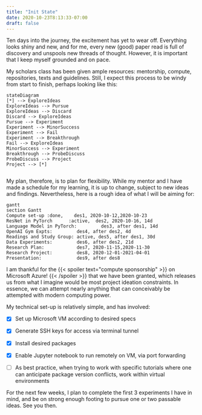```yaml
---
title: "Init State"
date: 2020-10-23T8:13:33-07:00
draft: false
---
```


Ten days into the journey, the excitement has yet to wear off. Everything looks shiny and new, and for me, every new (good) paper read is full of discovery and unspools new threads of thought. However, it is important that I keep myself grounded and on pace.

My scholars class has been given ample resources: mentorship, compute, repositories, texts and guidelines. Still, I expect this process to be windy from start to finish, perhaps looking like this:


```mermaid
stateDiagram
[*] --> ExploreIdeas
ExploreIdeas --> Pursue
ExploreIdeas --> Discard
Discard --> ExploreIdeas
Pursue --> Experiment
Experiment --> MinorSuccess
Experiment --> Fail
Experiment --> Breakthrough
Fail --> ExploreIdeas
MinorSuccess --> Experiment
Breakthrough --> ProbeDiscuss
ProbeDiscuss --> Project
Project --> [*]


```


My plan, therefore, is to plan for flexibility. While my mentor and I have made a schedule for my learning, it is up to change, subject to new ideas and findings. Nevertheless, here is a rough idea of what I will be aiming for: 


```mermaid
gantt
section Gantt
Compute set-up :done,    des1, 2020-10-12,2020-10-23
ResNet in PyTorch      :active,  des2, 2020-10-16, 14d
Language Model in PyTorch:         des3, after des1, 14d
OpenAI Gym Expts:         des4, after des2, 4d
Readings and Study Group: active, des5, after des1, 30d
Data Experiments:         des6, after des2, 21d
Research Plan:            des7, 2020-11-15,2020-11-30
Research Project:         des8, 2020-12-01-2021-04-01
Presentation:             des9, after des8
```


I am thankful for the {{< spoiler text="compute sponsorship" >}}
on Microsoft Azure!
{{< /spoiler >}} that we have been granted, which releases us from what I imagine would be most project ideation constraints. In essence, we can attempt nearly anything that can conceivably be attempted with modern computing power. 

My technical set-up is relatively simple, and has involved:

- [x] Set up Microsoft VM according to desired specs
- [x] Generate SSH keys for access via terminal tunnel
- [x] Install desired packages
- [x] Enable Jupyter notebook to run remotely on VM, via port forwarding
- [ ] As best practice, when trying to work with specific tutorials where one can anticipate package version conflicts, work within virtual environments


For the next few weeks, I plan to complete the first 3 experiments I have in mind, and be on strong enough footing to pursue one or two passable ideas. See you then.


